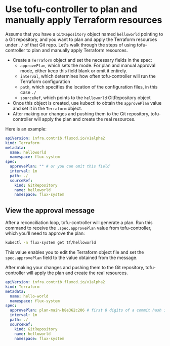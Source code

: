 # Use tofu-controller to plan and manually apply Terraform resources

Assume that you have a `GitRepository` object named `helloworld` pointing to a Git repository, and you want to plan and apply the Terraform resources under `./` of that Git repo. Let's walk through the steps of using tofu-controller to plan and
manually apply Terraform resources. 

- Create a `Terraform` object and set the necessary fields in the spec:
  - `approvePlan`, which sets the mode. For plan and manual approval mode, either keep this field blank or omit it entirely.
  - `interval`, which determines how often tofu-controller will run the Terraform configuration
  - `path`, which specifies the location of the configuration files, in this case `./`
  - `sourceRef`, which points to the `helloworld` GitRepository object
- Once this object is created, use kubectl to obtain the `approvePlan` value and set it in the `Terraform` object. 
- After making our changes and pushing them to the Git repository, tofu-controller will apply the plan and create the real resources.

Here is an example:

```yaml hl_lines="7"
apiVersion: infra.contrib.fluxcd.io/v1alpha2
kind: Terraform
metadata:
  name: helloworld
  namespace: flux-system
spec:
  approvePlan: "" # or you can omit this field
  interval: 1m
  path: ./
  sourceRef:
    kind: GitRepository
    name: helloworld
    namespace: flux-system
```

## View the approval message

After a reconciliation loop, tofu-controller will generate a plan. Run this command to receive the `.spec.approvePlan` value from tofu-controller, which you'll need to approve the plan:

```bash
kubectl -n flux-system get tf/helloworld
```

This value enables you to edit the Terraform object file and set the `spec.approvePlan` field
to the value obtained from the message.

After making your changes and pushing them to the Git repository,
tofu-controller will apply the plan and create the real resources.

```yaml hl_lines="7"
apiVersion: infra.contrib.fluxcd.io/v1alpha2
kind: Terraform
metadata:
  name: hello-world
  namespace: flux-system
spec:
  approvePlan: plan-main-b8e362c206 # first 8 digits of a commit hash is enough
  interval: 1m
  path: ./
  sourceRef:
    kind: GitRepository
    name: helloworld
    namespace: flux-system
```